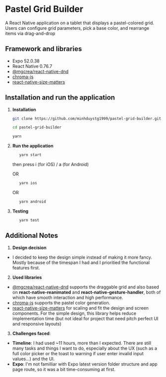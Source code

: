 # Pastel Grid Builder

A React Native application on a tablet that displays a pastel-colored grid. Users can configure grid parameters, pick a base color, and rearrange items via drag-and-drop

## Framework and libraries

- Expo 52.0.38
- React Native 0.76.7
- [@mgcrea/react-native-dnd](https://github.com/mgcrea/react-native-dnd)
- [chroma-js](https://github.com/gka/chroma.js)
- [react-native-size-matters](https://github.com/nirsky/react-native-size-matters/)

## Installation and run the application

1. **Installation**

   ```bash
   git clone https://github.com/minhduystg1999/pastel-grid-builder.git

   cd pastel-grid-builder

   yarn
   ```

2. **Run the application**

   ```bash
      yarn start
   ```

   then press i (for iOS) / a (for Android)

   OR

   ```bash
      yarn ios
   ```

   OR

   ```bash
      yarn android
   ```

3. **Testing**

   ```bash
      yarn test
   ```

## Additional Notes

1. **Design decision**

- I decided to keep the design simple instead of making it more fancy. Mostly because of the timespan I had and I prioritied the functional features first.

2. **Used libraries**

- [@mgcrea/react-native-dnd](https://github.com/mgcrea/react-native-dnd) supports the draggable grid and also based on **react-native-reanimated** and **react-native-gesture-handler**, both of which have smooth interaction and high performance.
- [chroma-js](https://github.com/gka/chroma.js) supports the pastel color generation.
- [react-native-size-matters](https://github.com/nirsky/react-native-size-matters/) for scaling and fit the design and screen components. For the simple design, this library helps reduce implementation time (but not ideal for project that need pitch perfect UI and responsive layouts)

3. **Challenges faced**:

- **Timeline**: I had used ~11 hours, more than I expected. There are still many tasks and things I want to do, especially about the UX (such as a full color picker or the toast to warning if user enter invalid input values...) and the UI.
- **Expo**: I'm not familliar with Expo latest version folder structure and app page route, so it was a bit time-consuming at first.
